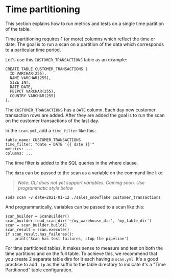 # Time partitioning

This section explains how to run metrics and tests on a single time partition
of the table.

Time partitioning requires 1 (or more) columns which reflect the time or date.
The goal is to run a scan on a partition of the data which corresponds to a
particular time period.

Let's use this `CUSTOMER_TRANSACTIONS` table as an example:

```
CREATE TABLE CUSTOMER_TRANSACTIONS (
  ID VARCHAR(255),
  NAME VARCHAR(255),
  SIZE INT,
  DATE DATE,
  FEEPCT VARCHAR(255),
  COUNTRY VARCHAR(255)
);
```

The `CUSTOMER_TRANSACTIONS` has a `DATE` column.  Each day new customer transaction
rows are added.  After they are added the goal is to run the scan on the customer
transactions of the last day.

In the `scan.yml`, add a `time_filter` like this:

```
table_name: CUSTOMER_TRANSACTIONS
time_filter: "date = DATE '{{ date }}'"
metrics: ...
columns: ...
```

The time filter is added to the SQL queries in the where clause.

The `date` can be passed to the scan as a variable on the command line like:

> _Note: CLI does not yet support variables. Coming soon.  Use programmatic style below_
```
soda scan -v date=2021-01-12 ./sales_snowflake customer_transactions
```

And programmatically, variables can be passed to a scan like this:
```
scan_builder = ScanBuilder()
scan_builder.read_scan_dir('~/my_warehouse_dir', 'my_table_dir')
scan = scan_builder.build()
scan_result = scan.execute()
if scan_result.has_failures():
    print('Scan has test failures, stop the pipeline')
```

For time partitioned tables, it makes sense to measure and test on both
the time partitions and on the full table.  To achieve this, we recommend
that you create 2 separate table dirs for it each having a `scan.yml`.
It's a good practice to add `_tp` as the suffix to the table
directory to indicate it's a "Time Partitioned" table configuration.
